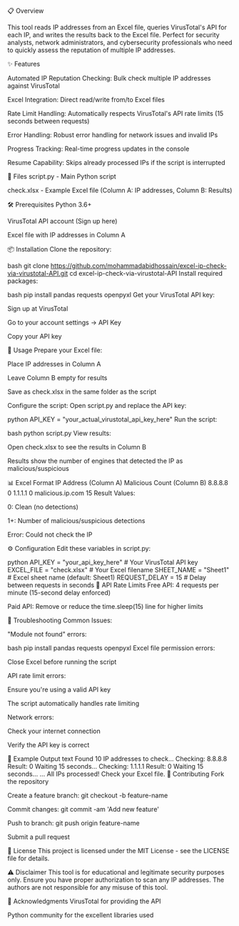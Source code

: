 📋 Overview

This tool reads IP addresses from an Excel file, queries VirusTotal's API for each IP, and writes the results back to the Excel file. Perfect for security analysts, network administrators, and cybersecurity professionals who need to quickly assess the reputation of multiple IP addresses.

✨ Features

Automated IP Reputation Checking: Bulk check multiple IP addresses against VirusTotal

Excel Integration: Direct read/write from/to Excel files

Rate Limit Handling: Automatically respects VirusTotal's API rate limits (15 seconds between requests)

Error Handling: Robust error handling for network issues and invalid IPs

Progress Tracking: Real-time progress updates in the console

Resume Capability: Skips already processed IPs if the script is interrupted

📁 Files
script.py - Main Python script

check.xlsx - Example Excel file (Column A: IP addresses, Column B: Results)

🛠️ Prerequisites
Python 3.6+

VirusTotal API account (Sign up here)

Excel file with IP addresses in Column A

📦 Installation
Clone the repository:

bash
git clone https://github.com/mohammadabidhossain/excel-ip-check-via-virustotal-API.git
cd excel-ip-check-via-virustotal-API
Install required packages:

bash
pip install pandas requests openpyxl
Get your VirusTotal API key:

Sign up at VirusTotal

Go to your account settings → API Key

Copy your API key

🚀 Usage
Prepare your Excel file:

Place IP addresses in Column A

Leave Column B empty for results

Save as check.xlsx in the same folder as the script

Configure the script:
Open script.py and replace the API key:

python
API_KEY = "your_actual_virustotal_api_key_here"
Run the script:

bash
python script.py
View results:

Open check.xlsx to see the results in Column B

Results show the number of engines that detected the IP as malicious/suspicious

📊 Excel Format
IP Address (Column A)	Malicious Count (Column B)
8.8.8.8	0
1.1.1.1	0
malicious.ip.com	15
Result Values:

0: Clean (no detections)

1+: Number of malicious/suspicious detections

Error: Could not check the IP

⚙️ Configuration
Edit these variables in script.py:

python
API_KEY = "your_api_key_here"        # Your VirusTotal API key
EXCEL_FILE = "check.xlsx"            # Your Excel filename
SHEET_NAME = "Sheet1"                # Excel sheet name (default: Sheet1)
REQUEST_DELAY = 15                   # Delay between requests in seconds
🔄 API Rate Limits
Free API: 4 requests per minute (15-second delay enforced)

Paid API: Remove or reduce the time.sleep(15) line for higher limits

🐛 Troubleshooting
Common Issues:

"Module not found" errors:

bash
pip install pandas requests openpyxl
Excel file permission errors:

Close Excel before running the script

API rate limit errors:

Ensure you're using a valid API key

The script automatically handles rate limiting

Network errors:

Check your internet connection

Verify the API key is correct

📝 Example Output
text
Found 10 IP addresses to check...
Checking: 8.8.8.8
Result: 0
Waiting 15 seconds...
Checking: 1.1.1.1
Result: 0
Waiting 15 seconds...
...
All IPs processed! Check your Excel file.
🤝 Contributing
Fork the repository

Create a feature branch: git checkout -b feature-name

Commit changes: git commit -am 'Add new feature'

Push to branch: git push origin feature-name

Submit a pull request

📄 License
This project is licensed under the MIT License - see the LICENSE file for details.

⚠️ Disclaimer
This tool is for educational and legitimate security purposes only. Ensure you have proper authorization to scan any IP addresses. The authors are not responsible for any misuse of this tool.

🙏 Acknowledgments
VirusTotal for providing the API

Python community for the excellent libraries used
